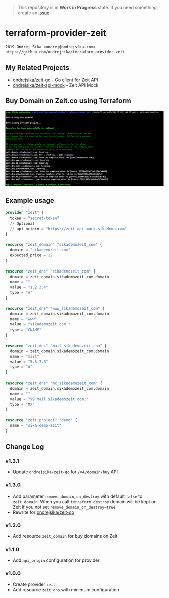 > This repository is in __Work in Progress__ state. If you need something, create an [issue](https://github.com/ondrejsika/terraform-provider-zeit/issues/new)

# terraform-provider-zeit

    2019 Ondrej Sika <ondrej@ondrejsika.com>
    https://github.com/ondrejsika/terraform-provider-zeit


## My Related Projects

- [ondrejsika/zeit-go](https://github.com/ondrejsika/zeit-go) - Go client for Zeit API
- [ondrejsika/zeit-api-mock](https://github.com/ondrejsika/zeit-api-mock) - Zeit API Mock

## Buy Domain on Zeit.co using Terraform

![Buy Domain on Zeit.co using Terraform](buy-domain-on-zeit-using-terraform.png)

## Example usage

```terraform
provider "zeit" {
  token = "secret-token"
  // Optional
  // api_origin = "https://zeit-api-mock.sikademo.com"
}

resource "zeit_domain" "sikademozeit_com" {
  domain = "sikademozeit.com"
  expected_price = 12
}

resource "zeit_dns" "sikademozeit_com" {
  domain = zeit_domain.sikademozeit_com.domain
  name = ""
  value = "1.2.3.4"
  type = "A"
}

resource "zeit_dns" "www_sikademozeit_com" {
  domain = zeit_domain.sikademozeit_com.domain
  name = "www"
  value = "sikademozeit.com."
  type = "CNAME"
}

resource "zeit_dns" "mail_sikademozeit_com" {
  domain = zeit_domain.sikademozeit_com.domain
  name = "mail"
  value = "5.6.7.8"
  type = "A"
}

resource "zeit_dns" "mx_sikademozeit_com" {
  domain = zeit_domain.sikademozeit_com.domain
  name = ""
  value = "99 mail.sikademozeit.com."
  type = "MX"
}

resource "zeit_project" "demo" {
  name = "sika-demo-zeit"
}
```

## Change Log

### v1.3.1

- Update `ondrejsika/zeit-go` for `/v4/domain/buy` API

### v1.3.0

- Add parameter `remove_domain_on_destroy` with default `false` to `zeit_domain`. When you call `terraform destroy` domain will be kept on Zeit if you not set `remove_domain_on_destroy=true`
- Rewrite for [ondrejsika/zeit-go](https://github.com/ondrejsika/zeit-go)

### v1.2.0

- Add resource `zeit_domain` for buy domains on Zeit

### v1.1.0

- Add `api_origin` configuration for provider

### v1.0.0

- Create provider `zeit`
- Add resource `zeit_dns` with minimum configuration
